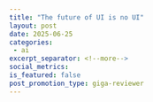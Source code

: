 ```yaml
---
title: "The future of UI is no UI"
layout: post
date: 2025-06-25
categories:
 - ai
excerpt_separator: <!--more-->
social_metrics:
is_featured: false
post_promotion_type: giga-reviewer
---
```

